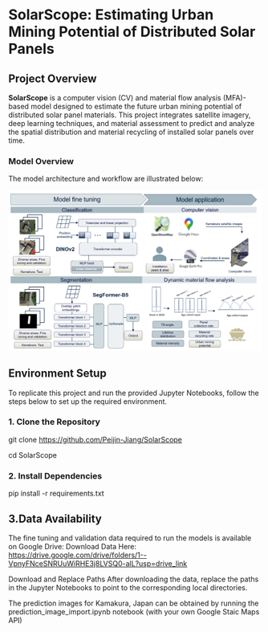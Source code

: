 # SolarScope: Estimating Urban Mining Potential of Distributed Solar Panels

## Project Overview
**SolarScope** is a computer vision (CV) and material flow analysis (MFA)-based model designed to estimate the future urban mining potential of distributed solar panel materials. This project integrates satellite imagery, deep learning techniques, and material assessment to predict and analyze the spatial distribution and material recycling of installed solar panels over time.

### Model Overview
The model architecture and workflow are illustrated below:

![Model Overview](Figure/Figure%201.png)

## Environment Setup
To replicate this project and run the provided Jupyter Notebooks, follow the steps below to set up the required environment.

### 1. Clone the Repository
git clone https://github.com/Peijin-Jiang/SolarScope

cd SolarScope

### 2. Install Dependencies
pip install -r requirements.txt

## 3.Data Availability
The fine tuning and validation data required to run the models is available on Google Drive:
Download Data Here: https://drive.google.com/drive/folders/1--VpnyFNceSNRUuWiRHE3j8LVSQ0-alL?usp=drive_link

Download and Replace Paths
After downloading the data, replace the paths in the Jupyter Notebooks to point to the corresponding local directories.

The prediction images for Kamakura, Japan can be obtained by running the prediction_image_import.ipynb notebook (with your own Google Staic Maps API)
